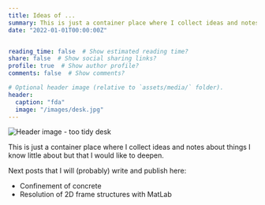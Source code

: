 ```yaml
---
title: Ideas of ...
summary: This is just a container place where I collect ideas and notes about things I know little about but that I would like to deepen.
date: "2022-01-01T00:00:00Z"


reading_time: false  # Show estimated reading time?
share: false  # Show social sharing links?
profile: true  # Show author profile?
comments: false  # Show comments?

# Optional header image (relative to `assets/media/` folder).
header:
  caption: "fda"
  image: "/images/desk.jpg"
---
```


![Header image - too tidy desk](/images/desk.jpg "Image by [Pexels](https://pixabay.com/users/pexels-2286921/?utm_source=link-attribution&amp;utm_medium=referral&amp;utm_campaign=image&amp;utm_content=2178656) from [Pixabay](https://pixabay.com/?utm_source=link-attribution&amp;utm_medium=referral&amp;utm_campaign=image&amp;utm_content=2178656)")

This is just a container place where I collect ideas and notes about things I know little about but that I would like to deepen.

Next posts that I will (probably) write and publish here:
- Confinement of concrete
- Resolution of 2D frame structures with MatLab